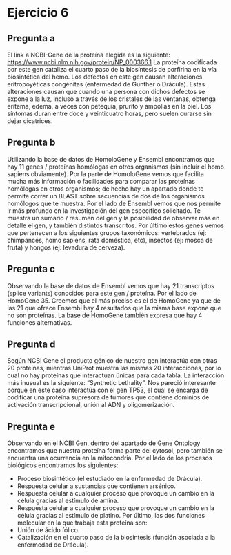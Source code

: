 # Ejercicio 6

## Pregunta a

El link a NCBI-Gene de la proteína elegida es la siguiente: https://www.ncbi.nlm.nih.gov/protein/NP_000366.1
La proteína codificada por este gen cataliza el cuarto paso de la biosíntesis de porfirina en la vía biosintética del hemo. Los defectos en este gen causan alteraciones eritropoyéticas congénitas (enfermedad de Gunther o Drácula).
Estas alteraciones causan que cuando una persona con dichos defectos se expone a la luz, incluso a través de los cristales de las ventanas, obtenga eritema, edema, a veces con petequia, prurito y ampollas en la piel. Los síntomas duran entre doce y veinticuatro horas, pero suelen curarse sin dejar cicatrices.

## Pregunta b

Utilizando la base de datos de HomoloGene y Ensembl encontramos que hay 11 genes / proteínas homólogas en otros organismos (sin incluir el homo sapiens obviamente).
Por la parte de HomoloGene vemos que facilita mucha más información o facilidades para comparar las proteínas homólogas en otros organismos; de hecho hay un apartado donde te permite correr un BLAST sobre secuencias de dos de los organismos homólogos que te muestra. Por el lado de Ensembl vemos que nos permite ir más profundo en la investigación del gen específico solicitado. Te muestra un sumario / resumen del gen y la posibilidad de observar más en detalle el gen, y también distintos transcritos.
Por último estos genes vemos que pertenecen a los siguientes grupos taxonómicos: vertebrados (ej: chimpancés, homo sapiens, rata doméstica, etc), insectos (ej: mosca de fruta) y  hongos (ej: levadura de cerveza).

## Pregunta c

Observando la base de datos de Ensembl vemos que hay 21 transcriptos (splice variants) conocidos para este gen / proteína. Por el lado de HomoGene 35. Creemos que el más preciso es el de HomoGene ya que de las 21 que ofrece Ensembl hay 4 resultados que la misma base expone que no son proteínas.
La base de HomoGene también expresa que hay 4 funciones alternativas.

## Pregunta d

Según NCBI Gene el producto génico de nuestro gen interactúa con otras 20 proteínas, mientras UniProt muestra las mismas 20 interacciones, por lo cual no hay proteínas que interactúan únicas para cada tabla.
La interacción más inusual es la siguiente: “Synthetic Lethality”. Nos pareció interesante porque en este caso interactúa con el gen TP53, el cual se encarga de codificar una proteína supresora de tumores que contiene dominios de activación transcripcional, unión al ADN y oligomerización.

## Pregunta e

Observando en el NCBI Gen, dentro del apartado de Gene Ontology encontramos que nuestra proteína forma parte del cytosol, pero también se encuentra una ocurrencia en la mitocondria. 
Por el lado de los procesos biológicos encontramos los siguientes:
- Proceso biosintético (el estudiado en la enfermedad de Drácula).
- Respuesta celular a sustancias que contienen arsénico.
- Respuesta celular a cualquier proceso que provoque un cambio en la célula gracias al estímulo de amina.
- Respuesta celular a cualquier proceso que provoque un cambio en la célula gracias al estímulo de platino.
Por último, las dos funciones molecular en la que trabaja esta proteína son:
- Unión de ácido fólico.
- Catalización en el cuarto paso de la biosíntesis (función asociada a la enfermedad de Drácula).